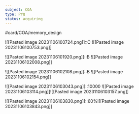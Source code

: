 ```yaml
---
subject: COA
type: PYQ
status: acquiring
---
```

#card/COA/memory_design 

![[Pasted image 20231106100724.png]]::C ![[Pasted image 20231106100753.png]] <!--SR:!2023-11-12,4,270-->

![[Pasted image 20231106101920.png]]::B ![[Pasted image 20231106102008.png]] <!--SR:!2023-11-13,3,250-->

![[Pasted image 20231106102108.png]]::B ![[Pasted image 20231106102154.png]] <!--SR:!2023-11-11,3,250-->

![[Pasted image 20231106103043.png]]::10000 ![[Pasted image 20231106103114.png]]![[Pasted image 20231106103157.png]] <!--SR:!2023-11-11,3,250-->

![[Pasted image 20231106103830.png]]::60%![[Pasted image 20231106103843.png]] <!--SR:!2023-11-12,4,270-->

